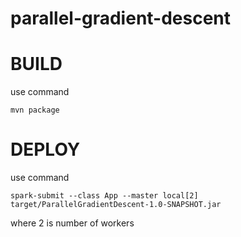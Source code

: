 # parallel-gradient-descent

# BUILD
use command
```
mvn package
```

# DEPLOY
use command

```
spark-submit --class App --master local[2] target/ParallelGradientDescent-1.0-SNAPSHOT.jar
```
where 2 is number of workers